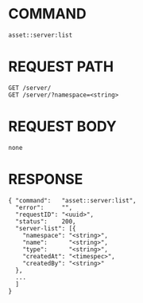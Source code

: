 # COMMAND

`asset::server:list`

# REQUEST PATH

```
GET /server/
GET /server/?namespace=<string>
```

# REQUEST BODY

```
none
```

# RESPONSE

```
{ "command":   "asset::server:list",
  "error":     "",
  "requestID": "<uuid>",
  "status":    200,
  "server-list": [{
    "namespace": "<string>",
    "name":      "<string>",
    "type":      "<string>",
    "createdAt": "<timespec>",
    "createdBy": "<string>"
  },
  ...
  ]
}
```
